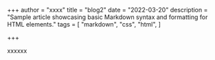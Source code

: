 +++
author = "xxxx"
title = "blog2"
date = "2022-03-20"
description = "Sample article showcasing basic Markdown syntax and formatting for HTML elements."
tags = [
    "markdown",
    "css",
    "html",
]

+++

xxxxxx